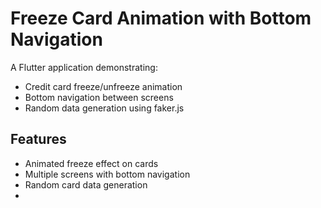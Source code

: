 # Freeze Card Animation with Bottom Navigation

A Flutter application demonstrating:
- Credit card freeze/unfreeze animation
- Bottom navigation between screens
- Random data generation using faker.js

## Features
- Animated freeze effect on cards
- Multiple screens with bottom navigation
- Random card data generation
- 
